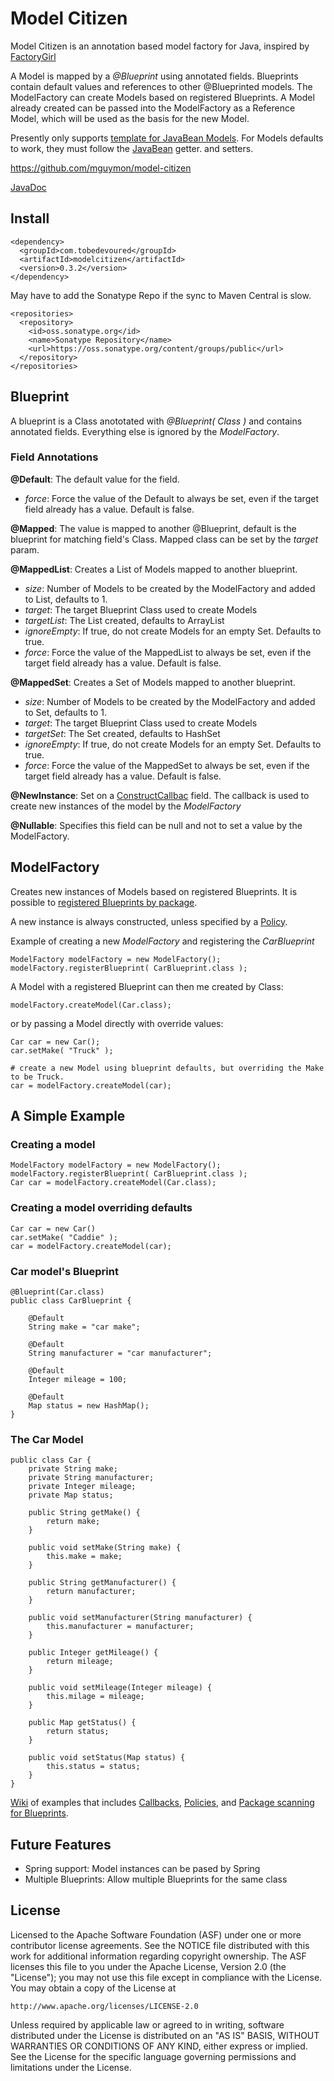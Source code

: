 # Model Citizen

Model Citizen is an annotation based model factory for Java, inspired by [FactoryGirl](https://github.com/thoughtbot/factory_girl)

A Model is mapped by a _@Blueprint_ using annotated fields. Blueprints contain 
default values and references to other @Blueprinted models. The ModelFactory can 
create Models based on registered Blueprints. A Model already created can be
passed into the ModelFactory as a Reference Model, which will be used as the basis
for the new Model. 

Presently only supports [template for JavaBean Models](https://github.com/mguymon/model-citizen/blob/master/src/main/java/com/tobedevoured/modelcitizen/template/JavaBeanTemplate.java). For Models defaults to work, they must follow the [JavaBean](http://en.wikibooks.org/wiki/Java_Programming/Java_Beans) getter. and setters.


<https://github.com/mguymon/model-citizen>

[JavaDoc](http://mguymon.github.com/model-citizen/apidocs/index.html)


## Install

    <dependency>
      <groupId>com.tobedevoured</groupId>
      <artifactId>modelcitizen</artifactId>
      <version>0.3.2</version>
    </dependency>
    
May have to add the Sonatype Repo if the sync to Maven Central is slow.

    <repositories>
      <repository>
        <id>oss.sonatype.org</id>
        <name>Sonatype Repository</name>
        <url>https://oss.sonatype.org/content/groups/public</url>
      </repository>
    </repositories>


## Blueprint 

A blueprint is a Class anototated with _@Blueprint( Class )_ and contains annotated fields. Everything else is ignored by the _ModelFactory_.

### Field Annotations
 **@Default**: The default value for the field.
   * _force_:  Force the value of the Default to always be set, even if the target field already has a value. Default is false.

**@Mapped**: The value is mapped to another @Blueprint, default is the blueprint for
               matching field's Class. Mapped class can be set by the _target_ param. 

**@MappedList**: Creates a List of Models mapped to another blueprint.
  * _size_: Number of Models to be created by the ModelFactory and added to List, defaults to 1.
  * _target_: The target Blueprint Class used to create Models
  * _targetList_: The List created, defaults to ArrayList
  * _ignoreEmpty_: If true, do not create Models for an empty Set. Defaults to true.
  * _force_:  Force the value of the MappedList to always be set, even if the target field already has a value. Default is false.
  
**@MappedSet**: Creates a Set of Models mapped to another blueprint.
  * _size_: Number of Models to be created by the ModelFactory and added to Set, defaults to 1.
  * _target_: The target Blueprint Class used to create Models
  * _targetSet_: The Set created, defaults to HashSet
  * _ignoreEmpty_: If true, do not create Models for an empty Set. Defaults to true.
  * _force_:  Force the value of the MappedSet to always be set, even if the target field already has a value. Default is false.

**@NewInstance**: Set on a [ConstructCallbac](https://github.com/mguymon/model-citizen/wiki/Callback-Example) field. The callback is used to create new
                    instances of the model by the _ModelFactory_
                    
**@Nullable**: Specifies this field can be null and not to set a value by the ModelFactory.

## ModelFactory

Creates new instances of Models based on registered Blueprints. It is possible to 
[registered Blueprints by package](https://github.com/mguymon/model-citizen/wiki/Register-By-Package).

A new instance is always constructed, unless specified by a 
[Policy](https://github.com/mguymon/model-citizen/wiki/Policy).

Example of creating a new _ModelFactory_ and registering the _CarBlueprint_

    ModelFactory modelFactory = new ModelFactory();
    modelFactory.registerBlueprint( CarBlueprint.class );
    
A Model with a registered Blueprint can then me created by Class:

    modelFactory.createModel(Car.class);
  
or by passing a Model directly with override values: 

    Car car = new Car();
    car.setMake( "Truck" );
    
    # create a new Model using blueprint defaults, but overriding the Make to be Truck.
    car = modelFactory.createModel(car); 

## A Simple Example

### Creating a model

    ModelFactory modelFactory = new ModelFactory();
    modelFactory.registerBlueprint( CarBlueprint.class );
    Car car = modelFactory.createModel(Car.class);

### Creating a model overriding defaults

    Car car = new Car()
    car.setMake( "Caddie" );
    car = modelFactory.createModel(car);

### Car model's Blueprint

    @Blueprint(Car.class)
    public class CarBlueprint {
        
        @Default
        String make = "car make";
            
        @Default
        String manufacturer = "car manufacturer";
            
        @Default
        Integer mileage = 100;
            
        @Default
        Map status = new HashMap();
    }
    
### The Car Model

    public class Car {
        private String make;
        private String manufacturer;
        private Integer mileage;
        private Map status;
    
        public String getMake() {
            return make;
        }
    
        public void setMake(String make) {
            this.make = make;
        }
    
        public String getManufacturer() {
            return manufacturer;
        }
    
        public void setManufacturer(String manufacturer) {
            this.manufacturer = manufacturer;
        }
    
        public Integer getMileage() {
            return mileage;
        }
    
        public void setMileage(Integer mileage) {
            this.milage = mileage;
        }
    
        public Map getStatus() {
            return status;
        }
    
        public void setStatus(Map status) {
            this.status = status;
        }
    }

[Wiki](https://github.com/mguymon/model-citizen/wiki) of examples that
includes [Callbacks](https://github.com/mguymon/model-citizen/wiki/Callback-Example), [Policies](https://github.com/mguymon/model-citizen/wiki/Policy), and [Package scanning for Blueprints](https://github.com/mguymon/model-citizen/wiki/Register-By-Package).


## Future Features

* Spring support: Model instances can be pased by Spring
* Multiple Blueprints: Allow multiple Blueprints for the same class

## License

Licensed to the Apache Software Foundation (ASF) under one or more
contributor license agreements.  See the NOTICE file distributed with this
work for additional information regarding copyright ownership.  The ASF
licenses this file to you under the Apache License, Version 2.0 (the
"License"); you may not use this file except in compliance with the License.
You may obtain a copy of the License at

    http://www.apache.org/licenses/LICENSE-2.0

Unless required by applicable law or agreed to in writing, software
distributed under the License is distributed on an "AS IS" BASIS, WITHOUT
WARRANTIES OR CONDITIONS OF ANY KIND, either express or implied.  See the
License for the specific language governing permissions and limitations under
the License.
